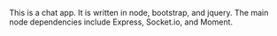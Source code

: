 This is a chat app. It is written in node, bootstrap, and jquery. The main node dependencies include Express, Socket.io, and Moment.
